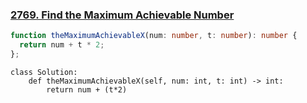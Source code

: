 ### [2769. Find the Maximum Achievable Number](https://leetcode.com/problems/find-the-maximum-achievable-number)
```Typescript
function theMaximumAchievableX(num: number, t: number): number {
  return num + t * 2;  
};
```
```Python3
class Solution:
    def theMaximumAchievableX(self, num: int, t: int) -> int:
        return num + (t*2)
```
